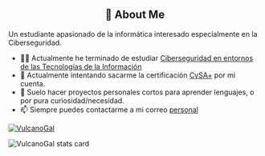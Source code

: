 ## <center>🚀 About Me</center>

Un estudiante apasionado de la informática interesado especialmente en la Ciberseguridad.
    
- 👩‍💻 Actualmente he terminado de estudiar [Ciberseguridad en entornos de las Tecnologías de la Información]
- 🧠 Actualmente intentando sacarme la certificación [CySA+] por mi cuenta.
- 📝 Suelo hacer proyectos personales cortos para aprender lenguajes, o por pura curiosidad/necesidad.
- 📫 Siempre puedes contactarme a mi correo [personal](mailto:martinrodriguezsalgueiro@gmail.com)



<p align="left">
<a href="https://github.com/ryo-ma/github-profile-trophy">
<img src="https://github-profile-trophy.vercel.app/?username=VulcanoGal" alt="VulcanoGal" />
</a>
</p>
<p>
<!--- <img align="center" src="https://github-readme-stats.vercel.app/api/top-langs?username=VulcanoGal&theme=default&title_color=000000&text_color=000000&bg_color=ffffff&hide_border=true&layout=compact" alt="VulcanoGal stats card" /></p>
<p>&nbsp;--->
<img align="center" src="https://github-readme-stats.vercel.app/api?username=VulcanoGal&show_icons=true&theme=default&title_color=000000&text_color=000000&bg_color=ffffff&hide_border=true" alt="VulcanoGal stats card" /></p>

[Ciberseguridad en entornos de las Tecnologías de la Información]:https://www.todofp.es/que-estudiar/loe/informatica-comunicaciones/ciberseguridad-entornos-tecnologias-informacion.html
[CySA+]:https://www.comptia.org/es/certificaciones/cybersecurity-analyst
